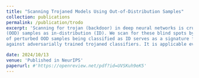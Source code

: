 ```yaml
---
title: "Scanning Trojaned Models Using Out-of-Distribution Samples"
collection: publications
permalink: /publication/trodo
excerpt: 'Scanning for trojan (backdoor) in deep neural networks is crucial due to their significant real-world applications. There has been an increasing focus on developing effective general trojan scanning methods across various trojan attacks. Despite advancements, there remains a shortage of methods that perform effectively without preconceived assumptions about the backdoor attack method. Additionally, we have observed that current methods struggle to identify classifiers trojaned using adversarial training. Motivated by these challenges, our study introduces a novel scanning method named TRODO (TROjan scanning by Detection of adversarial shifts in Out-of-distribution samples). TRODO leverages the concept of "blind spots" regions where trojaned classifiers erroneously identify out-of-distribution
(OOD) samples as in-distribution (ID). We scan for these blind spots by adversarially shifting OOD samples towards in-distribution. The increased likelihood
of perturbed OOD samples being classified as ID serves as a signature for trojan detection. TRODO is both trojan and label mapping agnostic, effective even
against adversarially trained trojaned classifiers. It is applicable even in scenarios where training data is absent, demonstrating high accuracy and adaptability across various scenarios and datasets, highlighting its potential as a robust trojan scanning strategy.'

date: 2024/10/13
venue: 'Published in NeurIPS'
paperurl: #'https://openreview.net/pdf?id=UVSKuh9eK5'
---
```


<!-- [Download paper here]([http://academicpages.github.io/files/paper1.pdf](https://openreview.net/pdf?id=UVSKuh9eK5)) -->

